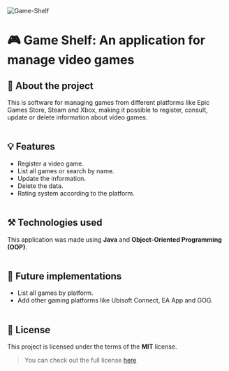 
![Game-Shelf](https://i.imgur.com/48drZZI.png)

# 🎮 Game Shelf: An application for manage video games 

## 📜 About the project

This is software for managing games from different platforms like Epic Games Store, Steam and Xbox, making it possible to register, consult, update or delete information about video games. </br> </br>

## 💡 Features

- Register a video game.
- List all games or search by name.
- Update the information.
- Delete the data.
- Rating system according to the platform. </br> </br>

## ⚒️ Technologies used

This application was made using **Java** and **Object-Oriented Programming (OOP)**. </br> </br>

## 🔭 Future implementations

- List all games by platform.
- Add other gaming platforms like Ubisoft Connect, EA App and GOG. </br> </br>


## 📝 License 

This project is licensed under the terms of the **MIT** license.

>You can check out the full license [here](https://opensource.org/license/mit/) 
